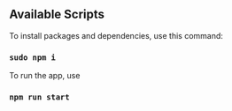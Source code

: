 ## Available Scripts

To install packages and dependencies, use this command:

### `sudo npm i`

To run the app, use 

### `npm run start`
